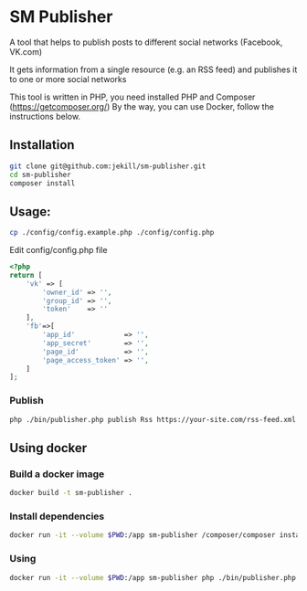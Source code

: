 # SM Publisher

A tool that helps to publish posts to different social networks (Facebook, VK.com)

It gets information from a single resource (e.g. an RSS feed) and publishes it to one or more social networks

This tool is written in PHP, you need installed PHP and Composer (https://getcomposer.org/) 
By the way, you can use Docker, follow the instructions below. 

## Installation

```bash
git clone git@github.com:jekill/sm-publisher.git
cd sm-publisher
composer install
```

## Usage:

```bash
cp ./config/config.example.php ./config/config.php
```

Edit config/config.php file
```php
<?php
return [
    'vk' => [
        'owner_id' => '',
        'group_id' => '',
        'token'    => ''
    ],
    'fb'=>[
        'app_id'            => '',
        'app_secret'        => '',
        'page_id'           => '',
        'page_access_token' => '',
    ]
];
```

### Publish
```bash
php ./bin/publisher.php publish Rss https://your-site.com/rss-feed.xml
```

## Using docker 

### Build a docker image
```bash
docker build -t sm-publisher .
```
### Install dependencies
```bash
docker run -it --volume $PWD:/app sm-publisher /composer/composer install
```
### Using
```bash
docker run -it --volume $PWD:/app sm-publisher php ./bin/publisher.php publish Rss https://your-site.com/rss-feed.xml
```
